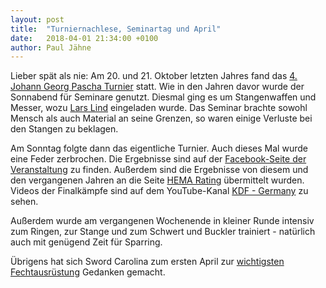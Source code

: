 ```yaml
---
layout: post
title:  "Turniernachlese, Seminartag und April"
date:   2018-04-01 21:34:00 +0100
author: Paul Jähne
---
```


Lieber spät als nie: Am 20. und 21. Oktober letzten Jahres fand das [4. Johann Georg Pascha Turnier](https://www.facebook.com/events/1942026165849149/) statt. Wie in den Jahren davor wurde der Sonnabend für Seminare genutzt. Diesmal ging es um Stangenwaffen und Messer, wozu [Lars Lind](https://www.facebook.com/photo.php?fbid=10213828899451997) eingeladen wurde. Das Seminar brachte sowohl Mensch als auch Material an seine Grenzen, so waren einige Verluste bei den Stangen zu beklagen.

Am Sonntag folgte dann das eigentliche Turnier. Auch dieses Mal wurde eine Feder zerbrochen. Die Ergebnisse sind auf der [Facebook-Seite der Veranstaltung](https://www.facebook.com/events/1875067152809411/permalink/1914801522169307/) zu finden. Außerdem sind die Ergebnisse von diesem und den vergangenen Jahren an die Seite [HEMA Rating](https://hemaratings.com/) übermittelt wurden. Videos der Finalkämpfe sind auf dem YouTube-Kanal [KDF - Germany](https://www.youtube.com/channel/UCLAKhNDiKN5pRlsaA7Eswlg) zu sehen.

Außerdem wurde am vergangenen Wochenende in kleiner Runde intensiv zum Ringen, zur Stange und zum Schwert und Buckler trainiert - natürlich auch mit genügend Zeit für Sparring.

Übrigens hat sich Sword Carolina zum ersten April zur [wichtigsten Fechtausrüstung](https://www.youtube.com/watch?v=GlH9LdWKsm8) Gedanken gemacht.

